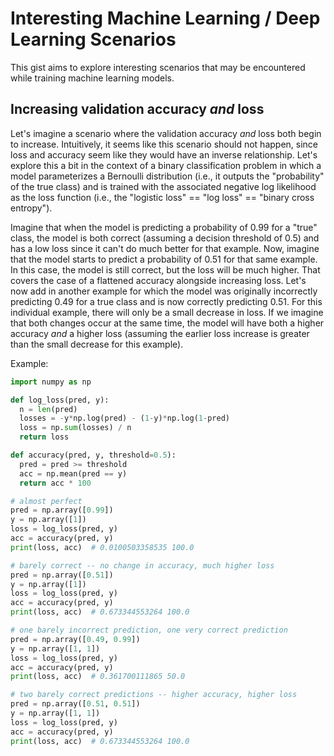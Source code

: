 # Interesting Machine Learning / Deep Learning Scenarios

This gist aims to explore interesting scenarios that may be encountered while training machine learning models.

## Increasing validation accuracy *and* loss
Let's imagine a scenario where the validation accuracy *and* loss both begin to increase.  Intuitively, it seems like this scenario should not happen, since loss and accuracy seem like they would have an inverse relationship.  Let's explore this a bit in the context of a binary classification problem in which a model parameterizes a Bernoulli distribution (i.e., it outputs the "probability" of the true class) and is trained with the associated negative log likelihood as the loss function (i.e., the "logistic loss" == "log loss" == "binary cross entropy").

Imagine that when the model is predicting a probability of 0.99 for a "true" class, the model is both correct (assuming a decision threshold of 0.5) and has a low loss since it can't do much better for that example.  Now, imagine that the model starts to predict a probability of 0.51 for that same example.  In this case, the model is still correct, but the loss will be much higher.  That covers the case of a flattened accuracy alongside increasing loss.  Let's now add in another example for which the model was originally incorrectly predicting 0.49 for a true class and is now correctly predicting 0.51.  For this individual example, there will only be a small decrease in loss.  If we imagine that both changes occur at the same time, the model will have both a higher accuracy *and* a higher loss (assuming the earlier loss increase is greater than the small decrease for this example).

Example:
```python
import numpy as np

def log_loss(pred, y):
  n = len(pred)
  losses = -y*np.log(pred) - (1-y)*np.log(1-pred)
  loss = np.sum(losses) / n
  return loss

def accuracy(pred, y, threshold=0.5):
  pred = pred >= threshold
  acc = np.mean(pred == y)
  return acc * 100

# almost perfect
pred = np.array([0.99])
y = np.array([1])
loss = log_loss(pred, y)
acc = accuracy(pred, y)
print(loss, acc)  # 0.0100503358535 100.0

# barely correct -- no change in accuracy, much higher loss
pred = np.array([0.51])
y = np.array([1])
loss = log_loss(pred, y)
acc = accuracy(pred, y)
print(loss, acc)  # 0.673344553264 100.0

# one barely incorrect prediction, one very correct prediction
pred = np.array([0.49, 0.99])
y = np.array([1, 1])
loss = log_loss(pred, y)
acc = accuracy(pred, y)
print(loss, acc)  # 0.361700111865 50.0

# two barely correct predictions -- higher accuracy, higher loss
pred = np.array([0.51, 0.51])
y = np.array([1, 1])
loss = log_loss(pred, y)
acc = accuracy(pred, y)
print(loss, acc)  # 0.673344553264 100.0
```
